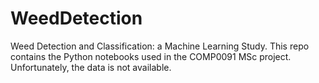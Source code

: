 # WeedDetection


Weed Detection and Classification: a Machine Learning Study. This repo contains the Python notebooks used in the COMP0091 MSc project. Unfortunately, the data is not available.
